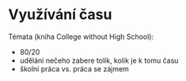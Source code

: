 # Využívání času

Témata (kniha College without High School):

- 80/20
- udělání nečeho zabere tolik, kolik je k tomu času
- školní práca vs. práca se zájmem
